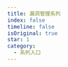 ```yaml
---
title: 漏洞管理系列
index: false
timeline: false
isOriginal: true
star: 1
category:
  - 系列入口
---
```


<Catalog />
